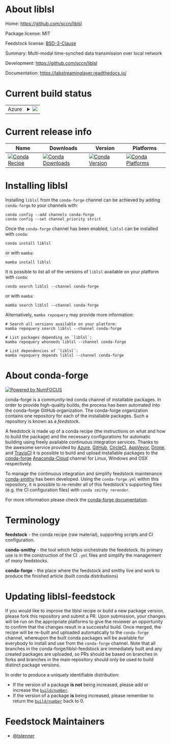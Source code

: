 About liblsl
============

Home: https://github.com/sccn/liblsl

Package license: MIT

Feedstock license: [BSD-3-Clause](https://github.com/conda-forge/liblsl-feedstock/blob/main/LICENSE.txt)

Summary: Multi-modal time-synched data transmission over local network

Development: https://github.com/sccn/liblsl

Documentation: https://labstreaminglayer.readthedocs.io/

Current build status
====================


<table>
    
  <tr>
    <td>Azure</td>
    <td>
      <details>
        <summary>
          <a href="https://dev.azure.com/conda-forge/feedstock-builds/_build/latest?definitionId=13234&branchName=main">
            <img src="https://dev.azure.com/conda-forge/feedstock-builds/_apis/build/status/liblsl-feedstock?branchName=main">
          </a>
        </summary>
        <table>
          <thead><tr><th>Variant</th><th>Status</th></tr></thead>
          <tbody><tr>
              <td>linux_64</td>
              <td>
                <a href="https://dev.azure.com/conda-forge/feedstock-builds/_build/latest?definitionId=13234&branchName=main">
                  <img src="https://dev.azure.com/conda-forge/feedstock-builds/_apis/build/status/liblsl-feedstock?branchName=main&jobName=linux&configuration=linux_64_" alt="variant">
                </a>
              </td>
            </tr><tr>
              <td>osx_64</td>
              <td>
                <a href="https://dev.azure.com/conda-forge/feedstock-builds/_build/latest?definitionId=13234&branchName=main">
                  <img src="https://dev.azure.com/conda-forge/feedstock-builds/_apis/build/status/liblsl-feedstock?branchName=main&jobName=osx&configuration=osx_64_" alt="variant">
                </a>
              </td>
            </tr><tr>
              <td>osx_arm64</td>
              <td>
                <a href="https://dev.azure.com/conda-forge/feedstock-builds/_build/latest?definitionId=13234&branchName=main">
                  <img src="https://dev.azure.com/conda-forge/feedstock-builds/_apis/build/status/liblsl-feedstock?branchName=main&jobName=osx&configuration=osx_arm64_" alt="variant">
                </a>
              </td>
            </tr><tr>
              <td>win_64</td>
              <td>
                <a href="https://dev.azure.com/conda-forge/feedstock-builds/_build/latest?definitionId=13234&branchName=main">
                  <img src="https://dev.azure.com/conda-forge/feedstock-builds/_apis/build/status/liblsl-feedstock?branchName=main&jobName=win&configuration=win_64_" alt="variant">
                </a>
              </td>
            </tr>
          </tbody>
        </table>
      </details>
    </td>
  </tr>
</table>

Current release info
====================

| Name | Downloads | Version | Platforms |
| --- | --- | --- | --- |
| [![Conda Recipe](https://img.shields.io/badge/recipe-liblsl-green.svg)](https://anaconda.org/conda-forge/liblsl) | [![Conda Downloads](https://img.shields.io/conda/dn/conda-forge/liblsl.svg)](https://anaconda.org/conda-forge/liblsl) | [![Conda Version](https://img.shields.io/conda/vn/conda-forge/liblsl.svg)](https://anaconda.org/conda-forge/liblsl) | [![Conda Platforms](https://img.shields.io/conda/pn/conda-forge/liblsl.svg)](https://anaconda.org/conda-forge/liblsl) |

Installing liblsl
=================

Installing `liblsl` from the `conda-forge` channel can be achieved by adding `conda-forge` to your channels with:

```
conda config --add channels conda-forge
conda config --set channel_priority strict
```

Once the `conda-forge` channel has been enabled, `liblsl` can be installed with `conda`:

```
conda install liblsl
```

or with `mamba`:

```
mamba install liblsl
```

It is possible to list all of the versions of `liblsl` available on your platform with `conda`:

```
conda search liblsl --channel conda-forge
```

or with `mamba`:

```
mamba search liblsl --channel conda-forge
```

Alternatively, `mamba repoquery` may provide more information:

```
# Search all versions available on your platform:
mamba repoquery search liblsl --channel conda-forge

# List packages depending on `liblsl`:
mamba repoquery whoneeds liblsl --channel conda-forge

# List dependencies of `liblsl`:
mamba repoquery depends liblsl --channel conda-forge
```


About conda-forge
=================

[![Powered by
NumFOCUS](https://img.shields.io/badge/powered%20by-NumFOCUS-orange.svg?style=flat&colorA=E1523D&colorB=007D8A)](https://numfocus.org)

conda-forge is a community-led conda channel of installable packages.
In order to provide high-quality builds, the process has been automated into the
conda-forge GitHub organization. The conda-forge organization contains one repository
for each of the installable packages. Such a repository is known as a *feedstock*.

A feedstock is made up of a conda recipe (the instructions on what and how to build
the package) and the necessary configurations for automatic building using freely
available continuous integration services. Thanks to the awesome service provided by
[Azure](https://azure.microsoft.com/en-us/services/devops/), [GitHub](https://github.com/),
[CircleCI](https://circleci.com/), [AppVeyor](https://www.appveyor.com/),
[Drone](https://cloud.drone.io/welcome), and [TravisCI](https://travis-ci.com/)
it is possible to build and upload installable packages to the
[conda-forge](https://anaconda.org/conda-forge) [Anaconda-Cloud](https://anaconda.org/)
channel for Linux, Windows and OSX respectively.

To manage the continuous integration and simplify feedstock maintenance
[conda-smithy](https://github.com/conda-forge/conda-smithy) has been developed.
Using the ``conda-forge.yml`` within this repository, it is possible to re-render all of
this feedstock's supporting files (e.g. the CI configuration files) with ``conda smithy rerender``.

For more information please check the [conda-forge documentation](https://conda-forge.org/docs/).

Terminology
===========

**feedstock** - the conda recipe (raw material), supporting scripts and CI configuration.

**conda-smithy** - the tool which helps orchestrate the feedstock.
                   Its primary use is in the construction of the CI ``.yml`` files
                   and simplify the management of *many* feedstocks.

**conda-forge** - the place where the feedstock and smithy live and work to
                  produce the finished article (built conda distributions)


Updating liblsl-feedstock
=========================

If you would like to improve the liblsl recipe or build a new
package version, please fork this repository and submit a PR. Upon submission,
your changes will be run on the appropriate platforms to give the reviewer an
opportunity to confirm that the changes result in a successful build. Once
merged, the recipe will be re-built and uploaded automatically to the
`conda-forge` channel, whereupon the built conda packages will be available for
everybody to install and use from the `conda-forge` channel.
Note that all branches in the conda-forge/liblsl-feedstock are
immediately built and any created packages are uploaded, so PRs should be based
on branches in forks and branches in the main repository should only be used to
build distinct package versions.

In order to produce a uniquely identifiable distribution:
 * If the version of a package **is not** being increased, please add or increase
   the [``build/number``](https://docs.conda.io/projects/conda-build/en/latest/resources/define-metadata.html#build-number-and-string).
 * If the version of a package **is** being increased, please remember to return
   the [``build/number``](https://docs.conda.io/projects/conda-build/en/latest/resources/define-metadata.html#build-number-and-string)
   back to 0.

Feedstock Maintainers
=====================

* [@tstenner](https://github.com/tstenner/)

